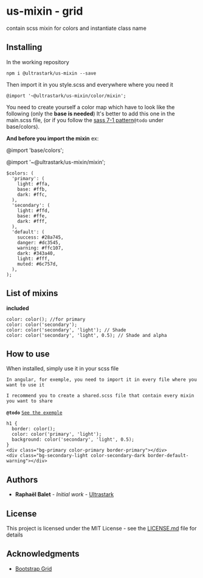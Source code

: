 # us-mixin - grid

contain scss mixin for colors and instantiate class name

## Installing

In the working repository

```
npm i @ultrastark/us-mixin --save
```

Then import it in you style.scss and everywhere where you need it

```
@import '~@ultrastark/us-mixin/color/mixin';
```

You need to create yourself a color map which have to look like the following (only the **base is needed**)
It's better to add this one in the main.scss file, (or if you follow the [sass 7-1 pattern]()`@todo` under base/colors).

**And before you import the mixin**
ex:

@import 'base/colors';

@import '~@ultrastark/us-mixin/mixin';

```
$colors: (
  'primary': (
    light: #ffa,
    base: #ffb,
    dark: #ffc,
  ),
  'secondary': (
    light: #ffd,
    base: #ffe,
    dark: #fff,
  ),
  'default': (
    success: #28a745,
    danger: #dc3545,
    warning: #ffc107,
    dark: #343a40,
    light: #fff,
    muted: #6c757d,
  ),
);
```

## List of mixins

**included**

```
color: color(); //for primary
color: color('secondary');
color: color('secondary', 'light'); // Shade
color: color('secondary', 'light', 0.5); // Shade and alpha
```

## How to use

When installed, simply use it in your scss file

`In angular, for exemple, you need to import it in every file where you want to use it`

`I recommend you to create a shared.scss file that contain every mixin you want to share`

**`@todo`** [`See the exemple`](https://github.com/rbalet/us-mixin)

```
h1 {
  border: color();
  color: color('primary', 'light');
  background: color('secondary', 'light', 0.5);
}
<div class="bg-primary color-primary border-primary"></div>
<div class="bg-secondary-light color-secondary-dark border-default-warning"></div>
```

## Authors

- **Raphaël Balet** - _Initial work_ - [Ultrastark](https://ultrastark.ch)

## License

This project is licensed under the MIT License - see the [LICENSE.md](LICENSE.md) file for details

## Acknowledgments

- [Bootstrap Grid](https://getbootstrap.com/docs/4.0/layout/grid/)
